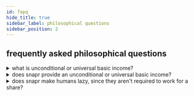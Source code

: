 ```yaml
---
id: fapq
hide_title: true
sidebar_label: philosophical questions
sidebar_position: 2
---
```


## frequently asked philosophical questions

<details>
  <summary>what is unconditional or universal basic income?</summary>
  <blockquote>
    <p>there's a good explanation on wikipedia at: <a href="https://en.wikipedia.org/wiki/Universal_basic_income">universal basic income</a></p>
  </blockquote>
</details>

<details>
  <summary>does snapr provide an unconditional or universal basic income?</summary>
  <blockquote>
    <p>snapr is available to every human, without exception and without charge at a rate of 1 unit per human per day until the supply is exhausted.</p>
    <p>there are technical challenges around ensuring that an individual only maintains a single identity and those challenges necessitate some safeguards that may increase the difficulty some humans experience in gaining access to the snapr they are entitled to.</p>
    <p>snapr endeavours to set the bar to access as low as practicable and we welcome assistance and ideas on how that bar may be lowered further without compromising on the caveat that no human should obtain more than the fair share all humans are entitled to.</p>
  </blockquote>
</details>

<details>
  <summary>does snapr make humans lazy, since they aren't required to work for a share?</summary>
  <blockquote>
    <p>we don't know. we've never experienced a world where all humans have enough of their basic requirements for survival.</p>
    <p>we do know that a world without ubi includes a lot of humans that don't have their basic needs met.</p>
    <p>the snapr mission is to reduce suffering caused by a lack of the fundamentals of human survival. there may be other causes dedicated to reducing human laziness, but this is not on the snapr agenda.</p>
  </blockquote>
</details>
